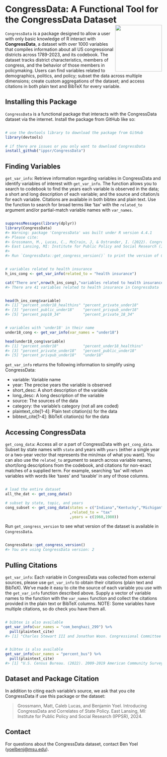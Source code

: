 
<!-- README.md is generated from README.Rmd. Please edit that file -->

# CongressData: A Functional Tool for the CongressData Dataset<img src="figures/CongressData.png" height="150" align="right"/>

`CongressData` is a package designed to allow a user with only basic
knowledge of R interact with **CongressData**, a dataset with over 1000
variables that compiles information about all US congressional districts
across 1789-2023, and its codebook. The dataset tracks district
characteristics, members of congress, and the behavior of those members
in policymaking. Users can find variables related to demographics,
politics, and policy; subset the data across multiple dimensions; create
custom aggregations of the dataset; and access citations in both plain
text and BibTeX for every variable.

## Installing this Package

`CongressData` is a functional package that interacts with the
CongressData dataset via the internet. Install the package from GitHub
like so:

``` r

# use the devtools library to download the package from GitHub
library(devtools)

# if there are issues or you only want to download CongressData
install_github("ippsr/CongressData")
```

## Finding Variables

`get_var_info`: Retrieve information regarding variables in CongressData
and identify variables of interest with `get_var_info`. The function
allows you to search to codebook to find the years each variable is
observed in the data; a short and long description of each variable; and
the source and citation/s for each variable. Citations are available in
both bibtex and plain text. Use the function to search for broad terms
like ‘tax’ with the `related_to` argument and/or partial-match variable
names with `var_names`.

``` r

suppressMessages(library(dplyr))
library(CongressData)
#> Warning: package 'CongressData' was built under R version 4.4.1
#> Please cite:
#> Grossmann, M., Lucas, C., McCrain, J, & Ostrander, I. (2022). CongressData.
#> East Lansing, MI: Institute for Public Policy and Social Research (IPPSR).
#> 
#> Run `CongressData::get_congress_version()` to print the version of CongressData the package is using.
```

``` r

# variables related to health insurance
h_ins_cong <- get_var_info(related_to = "health insurance")

cat("There are",nrow(h_ins_cong),"variables related to health insurance in CongressData")
#> There are 41 variables related to health insurance in CongressData
```

``` r

head(h_ins_cong$variable)
#> [1] "percent_under18_healthins" "percent_private_under18"  
#> [3] "percent_public_under18"    "percent_privpub_under18"  
#> [5] "percent_pop18_34"          "percent_private_18_34"
```

``` r

# variables with 'under18' in their name
under18_cong <- get_var_info(var_names = "under18")

head(under18_cong$variable)
#> [1] "percent_under18"           "percent_under18_healthins"
#> [3] "percent_private_under18"   "percent_public_under18"   
#> [5] "percent_privpub_under18"   "under18"
```

`get_var_info` returns the following information to simplify using
CongressData:

- variable: Variable name
- year: The precise years the variable is observed
- short_desc: A short description of the variable
- long_desc: A long description of the variable
- source: The sources of the data
- category: the variable’s category (not all are coded)
- plaintext_cite\[1-4\]: Plain text citation(s) for the data
- bibtext_cite\[1-4\]: BibTeX citation(s) for the data

## Accessing CongressData

`get_cong_data`: Access all or a part of CongressData with
`get_cong_data`. Subset by state names with `state` and years with
`years` (either a single year or a two-year vector that represents the
min/max of what you want). You can also use the `related_to` argument to
search across variable names, short/long descriptions from the codebook,
and citations for non-exact matches of a supplied term. For example,
searching ‘tax’ will return variables with words like ‘taxes’ and
‘taxable’ in any of those columns.

``` r

# load the entire dataset
all_the_dat <- get_cong_data()

# subset by state, topic, and years
cong_subset <- get_cong_data(states = c("Indiana","Kentucky","Michigan")
                             ,related_to = "tax"
                             ,years = c(1960,1980))
```

Run `get_congress_version` to see what version of the dataset is
available in `CongressData`.

``` r

CongressData::get_congress_version()
#> You are using CongressData version: 2
```

## Pulling Citations

`get_var_info`: Each variable in CongressData was collected from
external sources, please use `get_var_info` to obtain their citations
(plain text and BibTeX). We’ve made it easy to cite the source of each
variable you use with the `get_var_info` function described above.
Supply a vector of variable names to the function with the `var_names`
function and collect the citations provided in the plain text or BibTeX
columns. NOTE: Some variables have multiple citations, so do check you
have them all.

``` r

# bibtex is also available
get_var_info(var_names = "com_benghazi_299") %>%
  pull(plaintext_cite)
#> [1] "Charles Stewart III and Jonathan Woon. Congressional Committee Assignments, 103rd to 114th Congresses, 1993--2017: House of Representatives, 2017.\n"
```

``` r

# bibtex is also available
get_var_info(var_names = "percent_bus") %>%
  pull(plaintext_cite)
#> [1] "U.S. Census Bureau. (2022). 2009-2019 American Community Survey 1-year Estimates. Retrieved from the Census Bureau Data API."
```

## Dataset and Package Citation

In addition to citing each variable’s source, we ask that you cite
CongressData if use this package or the dataset:

> Grossmann, Matt, Caleb Lucas, and Benjamin Yoel. Introducing
> CongressData and Correlates of State Policy. East Lansing, MI:
> Institute for Public Policy and Social Research (IPPSR), 2024.

## Contact

For questions about the CongressData dataset, contact Ben Yoel
(<yoelbenj@msu.edu>).

